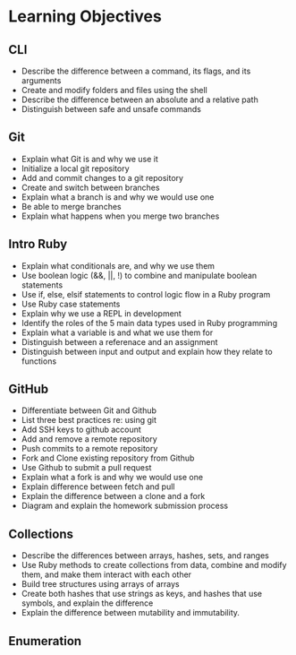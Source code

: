 # Learning Objectives

## CLI

-	Describe the difference between a command, its flags, and its arguments
-	Create and modify folders and files using the shell
-	Describe the difference between an absolute and a relative path
-	Distinguish between safe and unsafe commands

## Git

- Explain what Git is and why we use it
- Initialize a local git repository
- Add and commit changes to a git repository
- Create and switch between branches
- Explain what a branch is and why we would use one
- Be able to merge branches
- Explain what happens when you merge two branches

## Intro Ruby

- Explain what conditionals are, and why we use them
- Use boolean logic (&&, ||, !) to combine and manipulate boolean statements
- Use if, else, elsif statements to control logic flow in a Ruby program
- Use Ruby case statements
- Explain why we use a REPL in development
- Identify the roles of the 5 main data types used in Ruby programming
- Explain what a variable is and what we use them for
- Distinguish between a referenace and an assignment
- Distinguish between input and output and explain how they relate to functions

## GitHub

- Differentiate between Git and Github
- List three best practices re: using git
- Add SSH keys to github account
- Add and remove a remote repository
- Push commits to a remote repository
- Fork and Clone existing repository from Github
- Use Github to submit a pull request
- Explain what a fork is and why we would use one
- Explain difference between fetch and pull
- Explain the difference between a clone and a fork
- Diagram and explain the homework submission process

## Collections

-	Describe the differences between arrays, hashes, sets, and ranges
-	Use Ruby methods to create collections from data, combine and modify them, and make them interact with each other
-	Build tree structures using arrays of arrays
-	Create both hashes that use strings as keys, and hashes that use symbols, and explain the difference
-	Explain the difference between mutability and immutability.


## Enumeration
